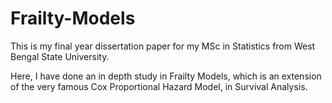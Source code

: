 # Frailty-Models
 This is my final year dissertation paper for my MSc in Statistics from West Bengal State University.
 
 Here, I have done an in depth study in Frailty Models, which is an extension of the very famous Cox Proportional Hazard Model, in Survival Analysis.
